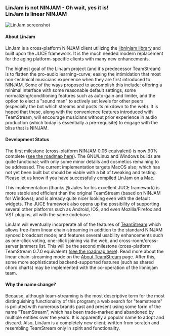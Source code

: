 ### LinJam is not NINJAM - Oh wait, yes it is!<br />LinJam is linear NINJAM

![LinJam screenshot](http://teamstream.herokuapp.com/linjam.png)

#### About LinJam

LinJam is a cross-platform NINJAM client utilizing the [libninjam library](https://github.com/libninjam/libninjam) and built upon the JUCE framework.  It is the much needed modern replacement for the aging platform-specific clients with many new enhancements.

The highest goal of the LinJam project (and it's predecessor TeamStream) is to flatten the pro-audio learning-curve; easing the intimidation that most non-technical musicians experience when they are first introduced to NINJAM.  Some of the ways proposed to accomplish this include: offering a minimal interface with some reasonable default settings, some normalizing/conditioning features such as auto-gain and limiter, and the option to elect a "sound man" to actively set levels for other peers (especially the bot which streams and posts its mixdown to the web).  It is hoped that these, along with the convenience features introduced with TeamStream, will encourage musicians without prior experience in audio production (which today is essentially a pre-requisite) to engage with the bliss that is NINJAM.

#### Development Status

The first milestone (cross-platform NINJAM 0.06 equivalent) is now 90% complete ([see the roadmap here](https://github.com/linjam/linjam/milestones/cross-platform%20NINJAM%200.06%20equivalent)).  The GNU/Linux and Windows builds are quite functional; with only some minor details and cosmetics remaining to be addressed.  The current implementation targets MacOS also; which has not yet been built but should be viable with a bit of tweaking and testing.  Please let us know if you have successfully compiled LinJam on a Mac.

This implementation (thanks @ Jules for his excellent JUCE framework) is more stable and efficient than the original TeamStream (based on NINJAM for Windows); and is already quite nicer looking even with the default widgets.  The JUCE framework also opens up the possibility of supporting several other platforms such as Android, IOS, and even Mozilla/Firefox and VST plugins, all with the same codebase.

LinJam will eventually incorperate all of the features of [TeamStream](http://teamstream.herokuapp.com) which allows free-form linear chain-streaming in addition to the standard NINJAM synced broadcast mode; and features several usability enhancements such as one-click voting, one-click joining via the web, and cross-room/cross-server jammers list.  This will be the second milestone (cross-platform TeamStream 0.7.0 equivalent) ([see the roadmap here](https://github.com/linjam/linjam/milestones/cross-platform%20TeamStream%200.7.0%20equivalent)).  Read more about the linear chain-streaming mode on the [About TeamStream](http://teamstream.herokuapp.com/about.html) page.  After this, some more sophisticated backend-supported features (such as shared chord charts) may be implemented with the co-operation of the libninjam team.

#### Why the name change?

Because, although team-streaming is the most descriptive term for the most distinguishing functionality of this program; a web search for "teamstream" is polluted with numerous brands past and present using some form of the name "TeamStream", which has been trade-marked and abandoned by multiple entities over the years.  It is apparently a popular name to adopt and discard.  Also, LinJam is a completely new client; written from scratch and resembling TeamStream only in spirit and functionality.
